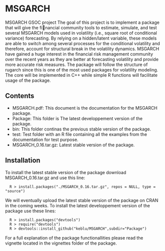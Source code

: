 # MSGARCH
MSGARCH GSOC project
The goal of this project is to implement a package that will give the financial community tools to estimate,
simulate, and test several MSGARCH models used in volatility (i.e., square root of conditional variance) forecasting.
By relying on a hidden/latent variable, these models are able to switch among several processes for the conditional
volatility and therefore, account for structural break in the volatility dynamics. MSGARCH have gained a huge interest 
in the financial risk management community over the recent years as they are better at forecasting volatility and provide
more accurate risk measures. The package will follow the structure of rugarch since this is one of the most used packages
for volatility modeling. The core will be implemented in C++ while simple R functions will facilitate usage of the package.

## Contents
* MSGARCH.pdf: This document is the documentation for the MSGARCH package.
* Package: This folder is The latest developpement version of the package.
* bin: This folder continas the previous stable version of the package.
* test: Test folder with an R file containing all the examples from the documentation for test purpose.
* MSGARCH_0.16.tar.gz: Latest stable version of the package.

## Installation

To install the latest stable version of the package download MSGARCH_0.16.tar.gz and use this line:

      R > install.packages("./MSGARCH_0.16.tar.gz", repos = NULL, type = "source")
  
We will eventually upload the latest stable version of the package on CRAN in the coming weeks.
To install the latest developpement version of the package use these lines:

      R > install.packages("devtools")
      R > require("devtools")
      R > devtools::install_github("keblu/MSGARCH",subdir="Package")
 
For a full explanation of the package functionallities please read the vignette located in the vignettes folder of the package.

